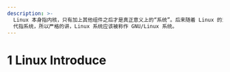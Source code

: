 ```yaml
---
description: >-
  Linux 本身指内核，只有加上其他组件之后才是真正意义上的“系统”。后来随着 Linux 的流行，人们逐渐默认了以 Linux
  代指系统，所以严格的讲，Linux 系统应该被称作 GNU/Linux 系统。
---
```


# 1 Linux Introduce

